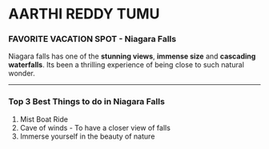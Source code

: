 # AARTHI REDDY TUMU

### FAVORITE VACATION SPOT - Niagara Falls

Niagara falls has one of the **stunning views**, **immense size** and **cascading waterfalls**. Its been a thrilling experience  of being close to such natural wonder.

_____

### Top 3 Best Things to do in Niagara Falls

1. Mist Boat Ride
2. Cave of winds - To have a closer view of falls
3. Immerse yourself in the beauty of nature

